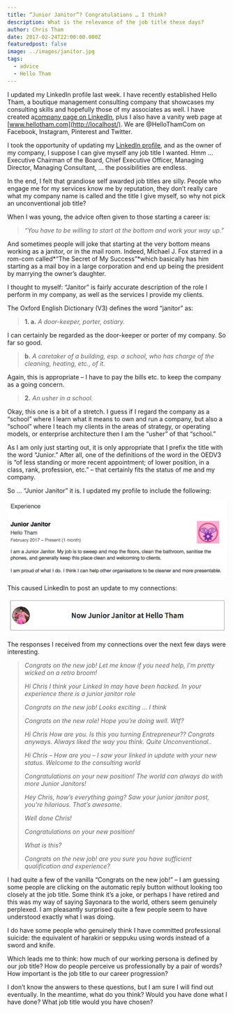 ```yaml
---
title: “Junior Janitor”​? Congratulations … I think?
description: What is the relevance of the job title these days?
author: Chris Tham
date: 2017-02-24T22:00:00.000Z
featuredpost: false
image: ../images/janitor.jpg
tags:
  - advice
  - Hello Tham
---
```


I updated my LinkedIn profile last week. I have recently established Hello Tham, a boutique management consulting company that showcases my consulting skills and hopefully those of my associates as well. I have created a[company page on LinkedIn](http://www.linkedin.com/company/17950469/), plus I also have a vanity web page at [www.hellotham.com](http://localhost/). We are @HelloThamCom on Facebook, Instagram, Pinterest and Twitter.

I took the opportunity of updating my [LinkedIn profile](http://linkedin.com/in/christham), and as the owner of my company, I suppose I can give myself any job title I wanted. Hmm … Executive Chairman of the Board, Chief Executive Officer, Managing Director, Managing Consultant, … the possibilities are endless.

In the end, I felt that grandiose self awarded job titles are silly. People who engage me for my services know me by reputation, they don’t really care what my company name is called and the title I give myself, so why not pick an unconventional job title?

When I was young, the advice often given to those starting a career is:

> _“You have to be willing to start at the bottom and work your way up.”_

And sometimes people will joke that starting at the very bottom means working as a janitor, or in the mail room. Indeed, Michael J. Fox starred in a rom-com called*“The Secret of My Success”*which basically has him starting as a mail boy in a large corporation and end up being the president by marrying the owner’s daughter.

I thought to myself: “Janitor” is fairly accurate description of the role I perform in my company, as well as the services I provide my clients.

The Oxford English Dictionary (V3) defines the word “janitor” as:

> **1. a.** _A door-keeper, porter, ostiary._

I can certainly be regarded as the door-keeper or porter of my company. So far so good.

> **b.** _A caretaker of a building, esp. a school, who has charge of the cleaning, heating, etc., of it._

Again, this is appropriate – I have to pay the bills etc. to keep the company as a going concern.

> **2.** _An usher in a school._

Okay, this one is a bit of a stretch. I guess if I regard the company as a “school” where I learn what it means to own and run a company, but also a “school” where I teach my clients in the areas of strategy, or operating models, or enterprise architecture then I am the “usher” of that “school.”

As I am only just starting out, it is only appropriate that I prefix the title with the word “Junior.” After all, one of the definitions of the word in the OEDV3 is “of less standing or more recent appointment; of lower position, in a class, rank, profession, etc.” – that certainly fits the status of me and my company.

So … “Junior Janitor” it is. I updated my profile to include the following:

![Profile excerpt](../images/janitor-1.jpeg)

This caused LinkedIn to post an update to my connections:

![LinkedIn Update](../images/janitor-2.png)

The responses I received from my connections over the next few days were interesting.

> _Congrats on the new job! Let me know if you need help, I’m pretty wicked on a retro broom!_
>
> _Hi Chris I think your Linked In may have been hacked. In your experience there is a junior janitor role_
>
> _Congrats on the new job! Looks exciting … I think_
>
> _Congrats on the new role! Hope you’re doing well. Wtf?_
>
> _Hi Chris How are you. Is this you turning Entrepreneur?? Congrats anyways. Always liked the way you think. Quite Unconventional.._
>
> _Hi Chris – How are you – I saw your linked in update with your new status. Welcome to the consulting world_
>
> _Congratulations on your new position! The world can always do with more Junior Janitors!_
>
> _Hey Chris, how’s everything going? Saw your junior janitor post, you’re hilarious. That’s awesome._
>
> _Well done Chris!_
>
> _Congratulations on your new position!_
>
> _What is this?_
>
> _Congrats on the new job! are you sure you have sufficient qualification and experience?_

I had quite a few of the vanilla “Congrats on the new job!” – I am guessing some people are clicking on the automatic reply button without looking too closely at the job title. Some think it’s a joke, or perhaps I have retired and this was my way of saying Sayonara to the world, others seem genuinely perplexed. I am pleasantly surprised quite a few people seem to have understood exactly what I was doing.

I do have some people who genuinely think I have committed professional suicide: the equivalent of harakiri or seppuku using words instead of a sword and knife.

Which leads me to think: how much of our working persona is defined by our job title? How do people perceive us professionally by a pair of words? How important is the job title to our career progression?

I don’t know the answers to these questions, but I am sure I will find out eventually. In the meantime, what do you think? Would you have done what I have done? What job title would you have chosen?
